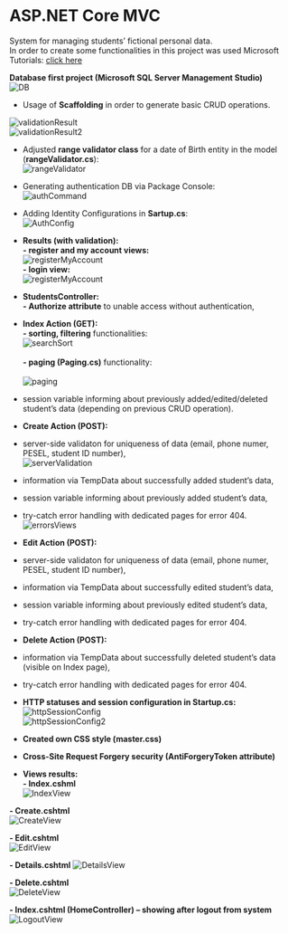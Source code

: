 # ASP.NET Core MVC
System for managing students’ fictional personal data.<br />
In order to create some functionalities in this project was used Microsoft Tutorials: [click here](https://docs.microsoft.com/pl-pl/aspnet/mvc/overview/getting-started/getting-started-with-ef-using-mvc/sorting-filtering-and-paging-with-the-entity-framework-in-an-asp-net-mvc-application)<br />

**Database first project (Microsoft SQL Server Management Studio)** <br />
![DB](https://github.com/KarolinaLewinska/ASP.NET_MVC_Core_App/blob/master/ReadmeImages/Db.PNG)<br />
- Usage of **Scaffolding** in order to generate basic CRUD operations.<br />

![validationResult](https://github.com/KarolinaLewinska/ASP.NET_MVC_Core_App/blob/master/ReadmeImages/validationModelResult.PNG)<br />
![validationResult2](https://github.com/KarolinaLewinska/ASP.NET_MVC_Core_App/blob/master/ReadmeImages/validationModelResult2.PNG)<br />
- Adjusted **range validator class** for a date of Birth entity in the model (**rangeValidator.cs**):<br />
![rangeValidator](https://github.com/KarolinaLewinska/ASP.NET_MVC_Core_App/blob/master/ReadmeImages/rangeValidator.PNG)<br />
- Generating authentication DB via Package Console:<br />
![authCommand](https://github.com/KarolinaLewinska/ASP.NET_MVC_Core_App/blob/master/ReadmeImages/authCommand.PNG)<br />
- Adding Identity Configurations in **Sartup.cs**:<br />
![AuthConfig](https://github.com/KarolinaLewinska/ASP.NET_MVC_Core_App/blob/master/ReadmeImages/authConfig.PNG)<br />
- **Results (with validation):**<br />
**- register and my account views:**<br />
![registerMyAccount](https://github.com/KarolinaLewinska/ASP.NET_MVC_Core_App/blob/master/ReadmeImages/authViews.PNG)<br />
**- login view:**<br />
![registerMyAccount](https://github.com/KarolinaLewinska/ASP.NET_MVC_Core_App/blob/master/ReadmeImages/loginViews.PNG)<br />
- **StudentsController:**<br />
**- Authorize attribute** to unable access without authentication,<br />

- **Index Action (GET):**<br />
**- sorting, filtering** functionalities:<br />
![searchSort](https://github.com/KarolinaLewinska/ASP.NET_MVC_Core_App/blob/master/ReadmeImages/searchView.PNG)<br /><br />
**- paging (**Paging.cs**)** functionality:<br /><br />
![paging](https://github.com/KarolinaLewinska/ASP.NET_MVC_Core_App/blob/master/ReadmeImages/pagingView.PNG)<br />
- session variable informing about previously added/edited/deleted student’s data (depending on previous CRUD operation).<br />

- **Create Action (POST):**<br />
- server-side validaton for uniqueness of data (email, phone numer, PESEL, student ID number),<br />
![serverValidation](https://github.com/KarolinaLewinska/ASP.NET_MVC_Core_App/blob/master/ReadmeImages/serverValidation.PNG)<br />
- information via TempData about successfully added student’s data,<br />
- session variable informing about previously added student’s data,<br />
- try-catch error handling with dedicated pages for error 404.<br />
![errorsViews](https://github.com/KarolinaLewinska/ASP.NET_MVC_Core_App/blob/master/ReadmeImages/errorView.PNG)<br />

- **Edit Action (POST):**<br />
- server-side validaton for uniqueness of data (email, phone numer, PESEL, student ID number),<br />
- information via TempData about successfully edited student’s data,<br />
- session variable informing about previously edited student’s data,<br />
- try-catch error handling with dedicated pages for error 404.<br />

- **Delete Action (POST):**<br />
- information via TempData about successfully deleted student’s data (visible on Index page),<br />
- try-catch error handling with dedicated pages for error 404.<br />

- **HTTP statuses and session configuration in Startup.cs:**<br />
![httpSessionConfig](https://github.com/KarolinaLewinska/ASP.NET_MVC_Core_App/blob/master/ReadmeImages/httpSessConfig.PNG)<br />
![httpSessionConfig2](https://github.com/KarolinaLewinska/ASP.NET_MVC_Core_App/blob/master/ReadmeImages/httpSessConfig2.PNG)<br />
- **Created own CSS style (master.css)**<br />

- **Cross-Site Request Forgery security (AntiForgeryToken attribute)**<br />

- **Views results:**<br />
**- Index.cshml**<br />
![IndexView](https://github.com/KarolinaLewinska/ASP.NET_MVC_Core_App/blob/master/ReadmeImages/IndexView.PNG)<br />

**- Create.cshtml**<br />
![CreateView](https://github.com/KarolinaLewinska/ASP.NET_MVC_Core_App/blob/master/ReadmeImages/CreateView.PNG)<br />

**- Edit.cshtml**<br />
![EditView](https://github.com/KarolinaLewinska/ASP.NET_MVC_Core_App/blob/master/ReadmeImages/EditView.PNG)<br />

**- Details.cshtml**
![DetailsView](https://github.com/KarolinaLewinska/ASP.NET_MVC_Core_App/blob/master/ReadmeImages/DetailsView.PNG)<br />

**- Delete.cshtml**<br />
![DeleteView](https://github.com/KarolinaLewinska/ASP.NET_MVC_Core_App/blob/master/ReadmeImages/DeleteView.PNG)<br />

**- Index.cshtml (HomeController) – showing after logout from system**<br />
![LogoutView](https://github.com/KarolinaLewinska/ASP.NET_MVC_Core_App/blob/master/ReadmeImages/logoutPage.PNG)<br />




